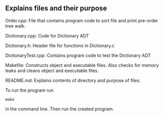 ## Explains files and their purpose

Order.cpp: File that contains program code to sort file and print pre-order tree walk.

Dictionary.cpp: Code for Dictionary ADT

Dictionary.h: Header file for functions in Dictionary.c

DictionaryTest.cpp: Contains program code to test the Dictionary ADT

Makefile: Constructs object and executable files. Also
checks for memory leaks and cleans object and executable files.

README.md: Explains contents of directory and purpose of files.

To run the program run 

```
make
```

in the command line. Then run the created program.

